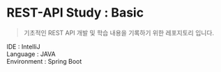 # REST-API Study : Basic
> 기초적인 REST API 개발 및 학습 내용을 기록하기 위한 레포지토리 입니다.

IDE : IntelliJ <br>
Language : JAVA <br>
Environment : Spring Boot <br>


